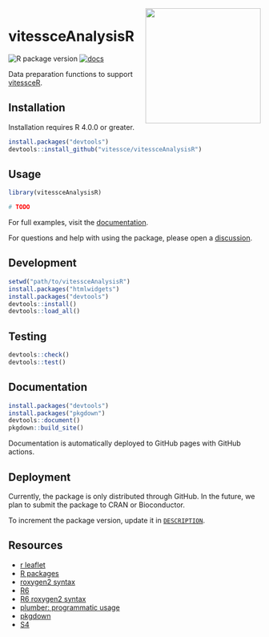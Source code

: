 <img src="./img/hexsticker.png" width="230" align="right"/> 

# vitessceAnalysisR

![R package version](https://img.shields.io/github/r-package/v/vitessce/vitessceAnalysisR) [![docs](https://img.shields.io/badge/docs-📖-57B4E9.svg)](https://vitessce.github.io/vitessceAnalysisR/)

Data preparation functions to support [vitessceR](https://github.com/vitessce/vitessceR).

## Installation

Installation requires R 4.0.0 or greater.

```r
install.packages("devtools")
devtools::install_github("vitessce/vitessceAnalysisR")
```

## Usage

```r
library(vitessceAnalysisR)

# TODO
```

For full examples, visit the [documentation](https://vitessce.github.io/vitessceAnalysisR/).

For questions and help with using the package, please open a [discussion](https://github.com/vitessce/vitessceAnalysisR/discussions).


## Development

```r
setwd("path/to/vitessceAnalysisR")
install.packages("htmlwidgets")
install.packages("devtools")
devtools::install()
devtools::load_all()
```

## Testing

```r
devtools::check()
devtools::test()
```

## Documentation

```r
install.packages("devtools")
install.packages("pkgdown")
devtools::document()
pkgdown::build_site()
```

Documentation is automatically deployed to GitHub pages with GitHub actions.

## Deployment

Currently, the package is only distributed through GitHub.
In the future, we plan to submit the package to CRAN or Bioconductor.

To increment the package version, update it in [`DESCRIPTION`](https://github.com/vitessce/vitessceAnalysisR/blob/master/DESCRIPTION#L4).

## Resources

- [r leaflet](https://github.com/rstudio/leaflet)
- [R packages](https://r-pkgs.org/)
- [roxygen2 syntax](https://cran.r-project.org/web/packages/roxygen2/vignettes/rd-formatting.html)
- [R6](https://r6.r-lib.org/index.html)
- [R6 roxygen2 syntax](https://www.tidyverse.org/blog/2019/11/roxygen2-7-0-0/#r6-documentation)
- [plumber: programmatic usage](https://www.rplumber.io/articles/programmatic-usage.html)
- [pkgdown](https://pkgdown.r-lib.org/)
- [S4](http://adv-r.had.co.nz/S4.html)
